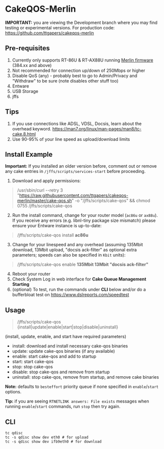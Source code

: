 # CakeQOS-Merlin

**IMPORTANT:** you are viewing the Development branch where you may find testing or experimental versions. For production code: https://github.com/ttgapers/cakeqos-merlin

## Pre-requisites
1. Currently only supports RT-86U & RT-AX88U running <a href="https://github.com/RMerl/asuswrt-merlin.ng">Merlin firmware</a> (384.xx and above)
2. Not recommended for connection up/down of 250Mbps or higher
3. Disable QoS (any) - probably best to go to Admin/Privacy and "Withdraw" to be sure (note disables other stuff too)
4. Entware
5. USB Storage
6. jffs

## Tips
1. If you use connections like ADSL, VDSL, Docsis, learn about the overhead keyword. 
    https://man7.org/linux/man-pages/man8/tc-cake.8.html
2. Use 90-95% of your line speed as upload/download limits

## Install Example

**Important:** If you installed an older version before, comment out or remove any cake entries in `/jffs/scripts/services-start` before proceeding.

1. Download and apply permissions:
> /usr/sbin/curl --retry 3 "https://raw.githubusercontent.com/ttgapers/cakeqos-merlin/master/cake-qos.sh" -o "/jffs/scripts/cake-qos" && chmod 0755 /jffs/scripts/cake-qos
2. Run the install command, change for your router model (`ac86u` or `ax88u`). If you receive any errors (e.g. libnl-tiny package size mismatch) please ensure your Entware instance is up-to-date:
> /jffs/scripts/cake-qos install **ac86u**
3. Change for your linespeed and any overhead (assuming 135Mbit download, 13Mbit upload, "docsis ack-filter" as optional extra parameters; speeds can also be specified in `Kbit` units):
> /jffs/scripts/cake-qos enable **135Mbit 13Mbit "docsis ack-filter"**
4. Reboot your router
5. Check System Log in web interface for **Cake Queue Management Starting**
6. (optional) To test, run the commands under **CLI** below and/or do a bufferbloat test on https://www.dslreports.com/speedtest

## Usage

> /jffs/scripts/cake-qos {install|update|enable|start|stop|disable|uninstall}

(install, update, enable, and start have required parameters)

- install: download and install necessary cake-qos binaries
- update: update cake-qos binaries (if any available)
- enable:  start cake-qos and add to startup
- start:   start cake-qos
- stop:    stop cake-qos
- disable: stop cake-qos and remove from startup
- uninstall: stop cake-qos, remove from startup, and remove cake binaries

**Note:** defaults to `besteffort` priority queue if none specified in `enable`/`start` options.

**Tip:** if you are seeing `RTNETLINK answers: File exists` messages when running `enable`/`start` commands, run `stop` then try again.
    
## CLI

```
tc qdisc
tc -s qdisc show dev eth0 # for upload
tc -s qdisc show dev ifb9eth0 # for download
```
